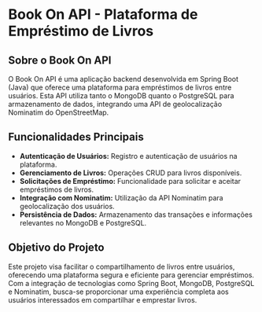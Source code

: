 # Book On API - Plataforma de Empréstimo de Livros

## Sobre o Book On API
O Book On API é uma aplicação backend desenvolvida em Spring Boot (Java) que oferece uma plataforma para empréstimos de livros entre usuários. Esta API utiliza tanto o MongoDB quanto o PostgreSQL para armazenamento de dados, integrando uma API de geolocalização Nominatim do OpenStreetMap.

## Funcionalidades Principais
- **Autenticação de Usuários:** Registro e autenticação de usuários na plataforma.
- **Gerenciamento de Livros:** Operações CRUD para livros disponíveis.
- **Solicitações de Empréstimo:** Funcionalidade para solicitar e aceitar empréstimos de livros.
- **Integração com Nominatim:** Utilização da API Nominatim para geolocalização dos usuários.
- **Persistência de Dados:** Armazenamento das transações e informações relevantes no MongoDB e PostgreSQL.

## Objetivo do Projeto
Este projeto visa facilitar o compartilhamento de livros entre usuários, oferecendo uma plataforma segura e eficiente para gerenciar empréstimos. Com a integração de tecnologias como Spring Boot, MongoDB, PostgreSQL e Nominatim, busca-se proporcionar uma experiência completa aos usuários interessados em compartilhar e emprestar livros.
